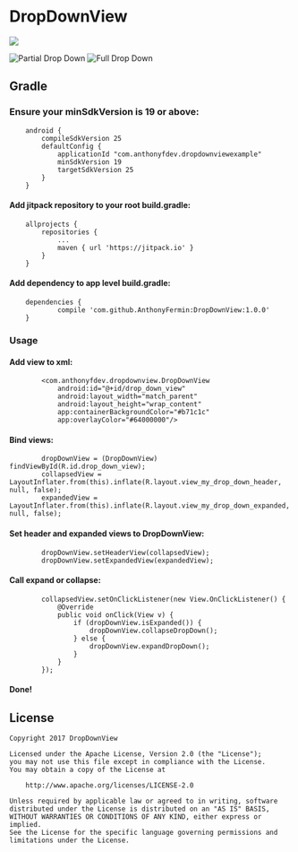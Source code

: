 # DropDownView

[![](https://jitpack.io/v/AnthonyFermin/DropDownView.svg)](https://jitpack.io/#AnthonyFermin/DropDownView)

![Partial Drop Down](https://media.giphy.com/media/26FmQTErmydlNAvks/giphy.gif) ![Full Drop Down](https://media.giphy.com/media/3oKIPeHezv11Zk6y5i/giphy.gif)

## Gradle

### Ensure your minSdkVersion is 19 or above:

```
    android {
        compileSdkVersion 25
        defaultConfig {
            applicationId "com.anthonyfdev.dropdownviewexample"
            minSdkVersion 19
            targetSdkVersion 25
        }
    }
```

#### Add jitpack repository to your root build.gradle:
```
	allprojects {
		repositories {
			...
			maven { url 'https://jitpack.io' }
		}
	}
```

#### Add dependency to app level build.gradle:
```
	dependencies {
	        compile 'com.github.AnthonyFermin:DropDownView:1.0.0'
	}

```

### Usage

#### Add view to xml:
```
        <com.anthonyfdev.dropdownview.DropDownView
            android:id="@+id/drop_down_view"
            android:layout_width="match_parent"
            android:layout_height="wrap_content"
            app:containerBackgroundColor="#b71c1c"
            app:overlayColor="#64000000"/>
```

#### Bind views:
```
        dropDownView = (DropDownView) findViewById(R.id.drop_down_view);
        collapsedView = LayoutInflater.from(this).inflate(R.layout.view_my_drop_down_header, null, false);
        expandedView = LayoutInflater.from(this).inflate(R.layout.view_my_drop_down_expanded, null, false);
```

#### Set header and expanded views to DropDownView:
```
        dropDownView.setHeaderView(collapsedView);
        dropDownView.setExpandedView(expandedView);
```

#### Call expand or collapse:
```
        collapsedView.setOnClickListener(new View.OnClickListener() {
            @Override
            public void onClick(View v) {
                if (dropDownView.isExpanded()) {
                    dropDownView.collapseDropDown();
                } else {
                    dropDownView.expandDropDown();
                }
            }
        });
```

#### Done!

## License

```
Copyright 2017 DropDownView

Licensed under the Apache License, Version 2.0 (the "License");
you may not use this file except in compliance with the License.
You may obtain a copy of the License at

    http://www.apache.org/licenses/LICENSE-2.0
    
Unless required by applicable law or agreed to in writing, software
distributed under the License is distributed on an "AS IS" BASIS,
WITHOUT WARRANTIES OR CONDITIONS OF ANY KIND, either express or implied.
See the License for the specific language governing permissions and
limitations under the License.
```
